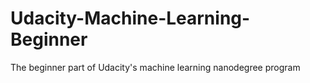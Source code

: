 # Udacity-Machine-Learning-Beginner
The beginner part of Udacity's machine learning nanodegree program

